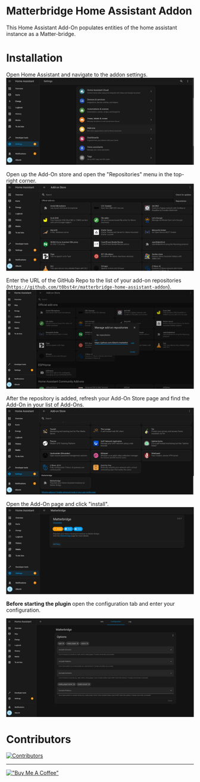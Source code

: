 # Matterbridge Home Assistant Addon

This Home Assistant Add-On populates entities of the home assistant instance as a Matter-bridge.

# Installation

Open Home Assistant and navigate to the addon settings.
![Home Assistant Settings](docs/hass-settings.png)

Open up the Add-On store and open the "Repositories" menu in the top-right corner.
![!Home Assistant Add-On Store](docs/hass-addon-store.png)

Enter the URL of the GitHub Repo to the list of your add-on repositories (`https://github.com/t0bst4r/matterbridge-home-assistant-addon`).
![Home Assistant Add Repository](docs/hass-add-repo.png)

After the repository is added, refresh your Add-On Store page and find the Add-On in your list of Add-Ons.
![Home Assistant Add-On Store with the new Add-On](docs/hass-addon-store-with-repo.png)

Open the Add-On page and click "install".
![Home Assistant Matterbridge Add-On](docs/hass-matterbridge-addon.png)

**Before starting the plugin** open the configuration tab and enter your configuration.<br />

![Home Assistant Matterbridge Add-On Configuration](docs/hass-matterbridge-configuration.png)

# Contributors
[![Contributors](https://contrib.rocks/image?repo=t0bst4r/matterbridge-home-assistant-addon)](https://github.com/t0bst4r/matterbridge-home-assistant-addon/graphs/contributors)

---

[!["Buy Me A Coffee"](https://www.buymeacoffee.com/assets/img/custom_images/orange_img.png)](https://www.buymeacoffee.com/t0bst4r)
